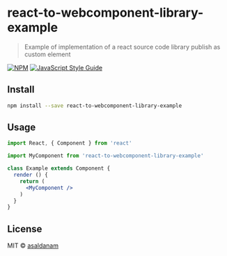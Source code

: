 # react-to-webcomponent-library-example

> Example of implementation of a react source code library publish as custom element

[![NPM](https://img.shields.io/npm/v/react-to-webcomponent-library-example.svg)](https://www.npmjs.com/package/react-to-webcomponent-library-example) [![JavaScript Style Guide](https://img.shields.io/badge/code_style-standard-brightgreen.svg)](https://standardjs.com)

## Install

```bash
npm install --save react-to-webcomponent-library-example
```

## Usage

```jsx
import React, { Component } from 'react'

import MyComponent from 'react-to-webcomponent-library-example'

class Example extends Component {
  render () {
    return (
      <MyComponent />
    )
  }
}
```

## License

MIT © [asaldanam](https://github.com/asaldanam)
